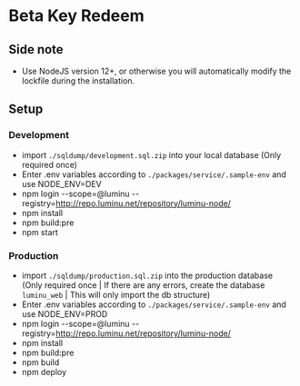 # Beta Key Redeem

## Side note

- Use NodeJS version 12+, or otherwise you will automatically modify the lockfile during the installation.

## Setup

### Development

- import `./sqldump/development.sql.zip` into your local database (Only required once)
- Enter .env variables according to `./packages/service/.sample-env` and use NODE_ENV=DEV
- npm login --scope=@luminu --registry=http://repo.luminu.net/repository/luminu-node/
- npm install
- npm build:pre
- npm start

### Production

- import `./sqldump/production.sql.zip` into the production database (Only required once | If there are any errors, create the database `luminu_web` | This will only import the db structure)
- Enter .env variables according to `./packages/service/.sample-env` and use NODE_ENV=PROD
- npm login --scope=@luminu --registry=http://repo.luminu.net/repository/luminu-node/
- npm install
- npm build:pre
- npm build
- npm deploy
